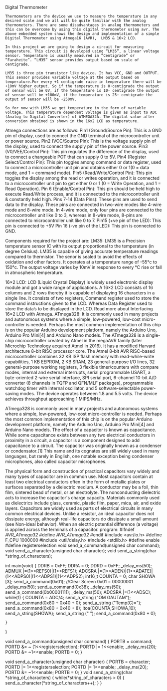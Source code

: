 Digital Thermometer

    Thermometers are the device we use to measure the temperature in any desired scale and we all will be quite familiar with the analog thermometers. There are some disadvantages in analog thermometers and this can be overcome by using this digital thermometer using avr. The above embedded system shows the design and implementation of a simple Digital Thermometer using Atmega16 (AVR),  LM35 & 16×2 LCD.

    In this project we are going to design a circuit for measuring temperature. This circuit is developed using “LM35”, a linear voltage sensor. Temperature is usually measured in “Centigrade” or “Faraheite”. “LM35” sensor provides output based on scale of centigrade.

    LM35 is three pin transistor like device. It has VCC, GND and OUTPUT. This sensor provides variable voltage at the output based on temperature.For every +1 centigrade raise in temperature there will be +10mV higher output. So if the temperature is 0◦centigrade the output of sensor will be 0V, if the temperature is 10◦ centigrade the output of sensor will be +100mV, if the temperature is 25◦ centigrade the output of sensor will be +250mV.

    So for now with LM35 we get temperature in the form of variable voltage. This temperature dependent voltage is given as input to ADC (Analog to Digital Converter) of ATMEGA32A. The digital value after conversion obtained is shown in the 16x2 LCD as temperature.

Atmega connections are as follows:
Pin1 (Ground/Source Pin): This is a GND pin of display, used to connect the GND terminal of the microcontroller unit or power source.
Pin2 (VCC/Source Pin): This is the voltage supply pin of the display, used to connect the supply pin of the power source.
Pin3 (V0/VEE/Control Pin): This pin regulates the difference of the display, used to connect a changeable POT that can supply 0 to 5V.
Pin4 (Register Select/Control Pin): This pin toggles among command or data register, used to connect a microcontroller unit pin and obtains either 0 or 1(0 = data mode, and 1 = command mode).
Pin5 (Read/Write/Control Pin): This pin toggles the display among the read or writes operation, and it is connected to a microcontroller unit pin to get either 0 or 1 (0 = Write Operation, and 1 = Read Operation).
Pin 6 (Enable/Control Pin): This pin should be held high to execute Read/Write process, and it is connected to the microcontroller unit & constantly held high.
Pins 7-14 (Data Pins): These pins are used to send data to the display. These pins are connected in two-wire modes like 4-wire mode and 8-wire mode. In 4-wire mode, only four pins are connected to the microcontroller unit like 0 to 3, whereas in 8-wire mode, 8-pins are connected to microcontroller unit like 0 to 7.
Pin15 (+ve pin of the LED): This pin is connected to +5V
Pin 16 (-ve pin of the LED): This pin is connected to GND.

Components required for the project are:
LM35:
LM35 is a Precision temperature sensor IC with its output proportional to the temperature (in degree Celsius). LM35 is capable of giving accurate temperature readings compared to thermistor. The senor is sealed to avoid the effects of oxidation and other factors. It operates at a temperature range of -55°c to 150°c. The output voltage varies by 10mV in response to every °C rise or fall in atmospheric temperature.

16×2 LCD:
LCD (Liquid Crystal Display) is widely used electronic display module and got a wide range of applications. A 16×2 LCD consists of 16 columns and 2 rows thereby it is capable of displaying 16 characters in a single line. It consists of two registers, Command register used to store the command instructions given to the LCD. Whereas Data Register used to store the data’s to be displayed in the LCD. Read more about Interfacing 16×2 LCD with Atmega.
ATmega328:
It is commonly used in many projects and autonomous systems where a simple, low-powered, low-cost micro-controller is needed. Perhaps the most common implementation of this chip is on the popular Arduino development platform, namely the Arduino Uno, Arduino Pro Mini[4] and Arduino Nano models.
The ATmega328 is a single-chip microcontroller created by Atmel in the megaAVR family (later Microchip Technology acquired Atmel in 2016). It has a modified Harvard architecture 8-bit RISC processor core.
The Atmel 8-bit AVR RISC-based microcontroller combines 32 KB ISP flash memory with read-while-write capabilities, 1 KB EEPROM, 2 KB SRAM, 23 general-purpose I/O lines, 32 general-purpose working registers, 3 flexible timer/counters with compare modes, internal and external interrupts, serial programmable USART, a byte-oriented 2-wire serial interface, SPI serial port, 6-channel 10-bit A/D converter (8 channels in TQFP and QFN/MLF packages), programmable watchdog timer with internal oscillator, and 5 software-selectable power-saving modes. The device operates between 1.8 and 5.5 volts. The device achieves throughput approaching 1 MIPS/MHz.
 
ATmega328 is commonly used in many projects and autonomous systems where a simple, low-powered, low-cost micro-controller is needed. Perhaps the most common implementation of this chip is on the popular Arduino development platform, namely the Arduino Uno, Arduino Pro Mini[4] and Arduino Nano models.
The effect of a capacitor is known as capacitance. While some capacitance exists between any two electrical conductors in proximity in a circuit, a capacitor is a component designed to add capacitance to a circuit. The capacitor was originally known as a condenser or condensator.[1] This name and its cognates are still widely used in many languages, but rarely in English, one notable exception being condenser microphones, also called capacitor microphones.

The physical form and construction of practical capacitors vary widely and many types of capacitor are in common use. Most capacitors contain at least two electrical conductors often in the form of metallic plates or surfaces separated by a dielectric medium. A conductor may be a foil, thin film, sintered bead of metal, or an electrolyte. The nonconducting dielectric acts to increase the capacitor's charge capacity. Materials commonly used as dielectrics include glass, ceramic, plastic film, paper, mica, air, and oxide layers. Capacitors are widely used as parts of electrical circuits in many common electrical devices. Unlike a resistor, an ideal capacitor does not dissipate energy, although real-life capacitors do dissipate a small amount (see Non-ideal behavior). When an electric potential difference (a voltage) is applied across the terminals of a capacitor.
program:
#ifndef _AVR_ATmega32_
#define _AVR_ATmega32_
#endif
#include <avr/io.h>
#define F_CPU 1000000
#include <util/delay.h>
#include <stdlib.h>
#define enable            
#define registerselection 
void send_a_command(unsigned char command);
void send_a_character(unsigned char character);
void send_a_string(char *string_of_characters);

int main(void)
{
    DDRB = 0xFF;
    DDRA = 0;
    DDRD = 0xFF;
    _delay_ms(50);  
    ADMUX |=(1<<REFS0)|(1<<REFS1);
    ADCSRA |=(1<<ADEN)|(1<<ADATE)|(1<<ADPS0)|(1<<ADPS1)|(1<<ADPS2);
    int16_t COUNTA = 0;
    char SHOWA [3];
    send_a_command(0x01); //Clear Screen 0x01 = 00000001
    _delay_ms(50);
    send_a_command(0x38);
    _delay_ms(50);
    send_a_command(0b00001111);
    _delay_ms(50); 
    ADCSRA |=(1<<ADSC);
    while(1)
    {
        COUNTA = ADC/4;
        send_a_string ("OM GAUTAM");
        send_a_command(0x80 + 0x40 + 0);
        send_a_string ("Temp(C)=");
        send_a_command(0x80 + 0x40 + 8);
        itoa(COUNTA,SHOWA,10);
        send_a_string(SHOWA);
        send_a_string ("      ");
        send_a_command(0x80 + 0);
        
    }    
}

void send_a_command(unsigned char command)
{
    PORTB = command;
    PORTD &= ~ (1<<registerselection);
    PORTD |= 1<<enable;
    _delay_ms(20);
    PORTD &= ~1<<enable;
    PORTB = 0;
}

void send_a_character(unsigned char character)
{
    PORTB = character;
    PORTD |= 1<<registerselection;
    PORTD |= 1<<enable;
    _delay_ms(20);
    PORTD &= ~1<<enable;
    PORTB = 0;
}
void send_a_string(char *string_of_characters)
{
    while(*string_of_characters > 0)
    {
        send_a_character(*string_of_characters++);
    }
}

